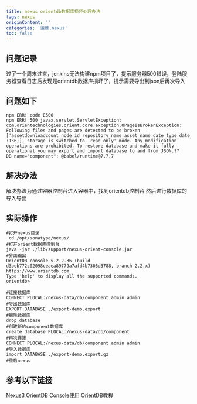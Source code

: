 ```yaml
---
title: nexus orientdb数据库损坏处理办法
tags: nexus
originContent: ''
categories: '运维,nexus'
toc: false
---
```


## 问题记录
过了一个周末过来，jenkins无法构建npm项目了，提示服务器500错误，登陆服务器查看日志后发现是orientdb数据库损坏了，提示需要导出到json后再次导入
	
## 问题如下
```
npm ERR! code E500
npm ERR! 500 javax.servlet.ServletException: com.orientechnologies.orient.core.exception.OPageIsBrokenException: Following files and pages are detected to be broken ['assetdownloadcount_node_id_repository_name_asset_name_date_type_date_idx.sbt' :136;], storage is switched to 'read only' mode. Any modification operations are prohibited. To restore database and make it fully operational you may export and import database to and from JSON.??    DB name="component": @babel/runtime@7.7.7

```
## 解决办法
解决办法为通过容器控制台进入容器中，找到orientdb控制台
然后进行数据库的导入导出

## 实际操作
```
#打开nexus目录
 cd /opt/sonatype/nexus/
#打开orient数据库控制台
java -jar ./lib/support/nexus-orient-console.jar
#界面输出
OrientDB console v.2.2.36 (build d3beb772c02098ceaea89779a7afd4b7305d3788, branch 2.2.x) https://www.orientdb.com
Type 'help' to display all the supported commands.
orientdb>

#连接数据库
CONNECT PLOCAL:/nexus-data/db/component admin admin
#导出数据库
EXPORT DATABASE ./export-demo.export
#删除数据库 
drop database
#创建新的component数据库
create database PLOCAL:/nexus-data/db/component
#再次连接
CONNECT PLOCAL:/nexus-data/db/component admin admin
#导入数据库
import DATABASE ./export-demo.export.gz
#重启nexus
```

## 参考以下链接
[Nexus3 OrientDB Console使用](https://www.jianshu.com/p/999593fd7eb9)
[OrientDB教程](https://www.w3cschool.cn/orientdb/orientdb-mx931xi1.html)

